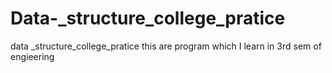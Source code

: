# Data-_structure_college_pratice
data _structure_college_pratice
this are program which I learn in 3rd sem of engieering
